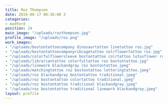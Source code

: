 ```yaml
---
title: Roz Thompson
date: 2019-06-17 00:36:00 Z
categories:
- medford
position: 24
main_image: "/uploads/rozthompson.jpg"
profile_image: "/uploads/roz.png"
work_images:
- "/uploads/bostontattoocompany dinosaurtattoo linetattoo roz.jpg"
- "/uploads/bostontattoocompanyribcagetattoo colrflowertattoo roz.jpg"
- "/uploads/colorfulflowersleeve bostontattoo colrtattoo lotusflower roz.jpg"
- "/uploads/librariantattoo colorfultattoo roz bostontattoo.jpg"
- "/uploads/linework blackandgray roz bostontattoo.jpeg"
- "/uploads/matchingtattoo roz bostontattoo letteringtattoo.jpeg"
- "/uploads/roz blackandgray bostontattoo traditional.jpeg"
- "/uploads/roz bostontattoo colortattoo traditional.jpeg"
- "/uploads/roz bostontattoo traditional blackandgray.jpeg"
- "/uploads/roz bostontattoo traditional linework blackandgray.jpeg"
layout: profile
---
```


